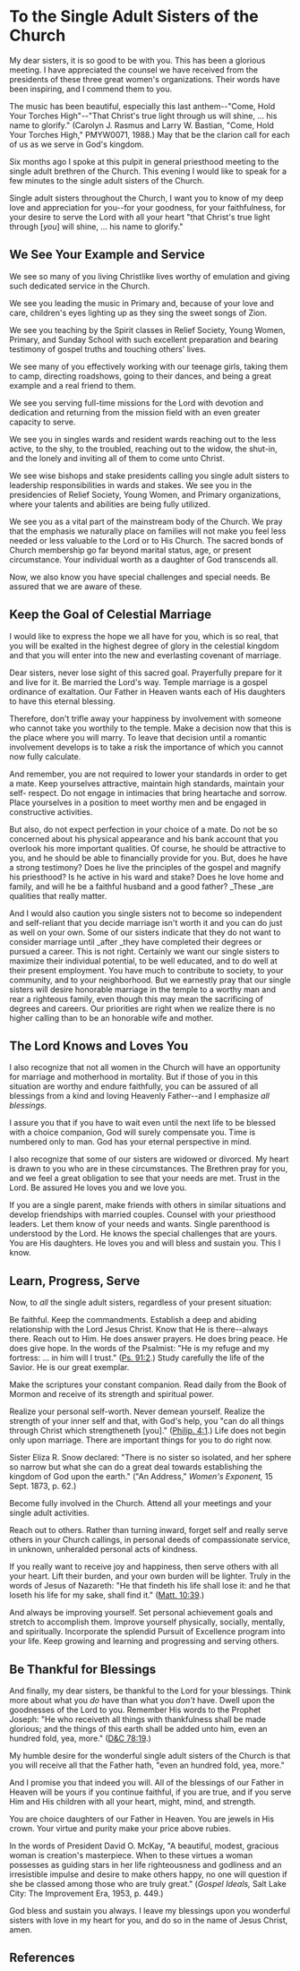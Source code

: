 # To the Single Adult Sisters of the Church

My dear sisters, it is so good to be with you. This has been a glorious
meeting. I have appreciated the counsel we have received from the presidents
of these three great women's organizations. Their words have been inspiring,
and I commend them to you.

The music has been beautiful, especially this last anthem--"Come, Hold Your
Torches High"--"That Christ's true light through us will shine, ... his name to
glorify." (Carolyn J. Rasmus and Larry W. Bastian, "Come, Hold Your Torches
High," PMYW0071, 1988.) May that be the clarion call for each of us as we
serve in God's kingdom.

Six months ago I spoke at this pulpit in general priesthood meeting to the
single adult brethren of the Church. This evening I would like to speak for a
few minutes to the single adult sisters of the Church.

Single adult sisters throughout the Church, I want you to know of my deep love
and appreciation for you--for your goodness, for your faithfulness, for your
desire to serve the Lord with all your heart "that Christ's true light through
[_you_] will shine, ... his name to glorify."

## We See Your Example and Service

We see so many of you living Christlike lives worthy of emulation and giving
such dedicated service in the Church.

We see you leading the music in Primary and, because of your love and care,
children's eyes lighting up as they sing the sweet songs of Zion.

We see you teaching by the Spirit classes in Relief Society, Young Women,
Primary, and Sunday School with such excellent preparation and bearing
testimony of gospel truths and touching others' lives.

We see many of you effectively working with our teenage girls, taking them to
camp, directing roadshows, going to their dances, and being a great example
and a real friend to them.

We see you serving full-time missions for the Lord with devotion and
dedication and returning from the mission field with an even greater capacity
to serve.

We see you in singles wards and resident wards reaching out to the less
active, to the shy, to the troubled, reaching out to the widow, the shut-in,
and the lonely and inviting all of them to come unto Christ.

We see wise bishops and stake presidents calling you single adult sisters to
leadership responsibilities in wards and stakes. We see you in the
presidencies of Relief Society, Young Women, and Primary organizations, where
your talents and abilities are being fully utilized.

We see you as a vital part of the mainstream body of the Church. We pray that
the emphasis we naturally place on families will not make you feel less needed
or less valuable to the Lord or to His Church. The sacred bonds of Church
membership go far beyond marital status, age, or present circumstance. Your
individual worth as a daughter of God transcends all.

Now, we also know you have special challenges and special needs. Be assured
that we are aware of these.

## Keep the Goal of Celestial Marriage

I would like to express the hope we all have for you, which is so real, that
you will be exalted in the highest degree of glory in the celestial kingdom
and that you will enter into the new and everlasting covenant of marriage.

Dear sisters, never lose sight of this sacred goal. Prayerfully prepare for it
and live for it. Be married the Lord's way. Temple marriage is a gospel
ordinance of exaltation. Our Father in Heaven wants each of His daughters to
have this eternal blessing.

Therefore, don't trifle away your happiness by involvement with someone who
cannot take you worthily to the temple. Make a decision now that this is the
place where you will marry. To leave that decision until a romantic
involvement develops is to take a risk the importance of which you cannot now
fully calculate.

And remember, you are not required to lower your standards in order to get a
mate. Keep yourselves attractive, maintain high standards, maintain your self-
respect. Do not engage in intimacies that bring heartache and sorrow. Place
yourselves in a position to meet worthy men and be engaged in constructive
activities.

But also, do not expect perfection in your choice of a mate. Do not be so
concerned about his physical appearance and his bank account that you overlook
his more important qualities. Of course, he should be attractive to you, and
he should be able to financially provide for you. But, does he have a strong
testimony? Does he live the principles of the gospel and magnify his
priesthood? Is he active in his ward and stake? Does he love home and family,
and will he be a faithful husband and a good father? _These _are qualities
that really matter.

And I would also caution you single sisters not to become so independent and
self-reliant that you decide marriage isn't worth it and you can do just as
well on your own. Some of our sisters indicate that they do not want to
consider marriage until _after _they have completed their degrees or pursued a
career. This is not right. Certainly we want our single sisters to maximize
their individual potential, to be well educated, and to do well at their
present employment. You have much to contribute to society, to your community,
and to your neighborhood. But we earnestly pray that our single sisters will
desire honorable marriage in the temple to a worthy man and rear a righteous
family, even though this may mean the sacrificing of degrees and careers. Our
priorities are right when we realize there is no higher calling than to be an
honorable wife and mother.

## The Lord Knows and Loves You

I also recognize that not all women in the Church will have an opportunity for
marriage and motherhood in mortality. But if those of you in this situation
are worthy and endure faithfully, you can be assured of all blessings from a
kind and loving Heavenly Father--and I emphasize _all blessings._

I assure you that if you have to wait even until the next life to be blessed
with a choice companion, God will surely compensate you. Time is numbered only
to man. God has your eternal perspective in mind.

I also recognize that some of our sisters are widowed or divorced. My heart is
drawn to you who are in these circumstances. The Brethren pray for you, and we
feel a great obligation to see that your needs are met. Trust in the Lord. Be
assured He loves you and we love you.

If you are a single parent, make friends with others in similar situations and
develop friendships with married couples. Counsel with your priesthood
leaders. Let them know of your needs and wants. Single parenthood is
understood by the Lord. He knows the special challenges that are yours. You
are His daughters. He loves you and will bless and sustain you. This I know.

## Learn, Progress, Serve

Now, to _all_ the single adult sisters, regardless of your present situation:

Be faithful. Keep the commandments. Establish a deep and abiding relationship
with the Lord Jesus Christ. Know that He is there--always there. Reach out to
Him. He does answer prayers. He does bring peace. He does give hope. In the
words of the Psalmist: "He is my refuge and my fortress: ... in him will I
trust." ([Ps. 91:2](/scriptures/ot/ps/91.2?lang=eng#1).) Study carefully the
life of the Savior. He is our great exemplar.

Make the scriptures your constant companion. Read daily from the Book of
Mormon and receive of its strength and spiritual power.

Realize your personal self-worth. Never demean yourself. Realize the strength
of your inner self and that, with God's help, you "can do all things through
Christ which strengtheneth [you]." ([Philip.
4:1](/scriptures/nt/philip/4.1?lang=eng#0).) Life does not begin only upon
marriage. There are important things for you to do right now.

Sister Eliza R. Snow declared: "There is no sister so isolated, and her sphere
so narrow but what she can do a great deal towards establishing the kingdom of
God upon the earth." ("An Address," _Women's Exponent,_ 15 Sept. 1873, p. 62.)

Become fully involved in the Church. Attend all your meetings and your single
adult activities.

Reach out to others. Rather than turning inward, forget self and really serve
others in your Church callings, in personal deeds of compassionate service, in
unknown, unheralded personal acts of kindness.

If you really want to receive joy and happiness, then serve others with all
your heart. Lift their burden, and your own burden will be lighter. Truly in
the words of Jesus of Nazareth: "He that findeth his life shall lose it: and
he that loseth his life for my sake, shall find it." ([Matt.
10:39](/scriptures/nt/matt/10.39?lang=eng#38).)

And always be improving yourself. Set personal achievement goals and stretch
to accomplish them. Improve yourself physically, socially, mentally, and
spiritually. Incorporate the splendid Pursuit of Excellence program into your
life. Keep growing and learning and progressing and serving others.

## Be Thankful for Blessings

And finally, my dear sisters, be thankful to the Lord for your blessings.
Think more about what you _do_ have than what you _don't_ have. Dwell upon the
goodnesses of the Lord to you. Remember His words to the Prophet Joseph: "He
who receiveth all things with thankfulness shall be made glorious; and the
things of this earth shall be added unto him, even an hundred fold, yea,
more." ([D&amp;C 78:19](/scriptures/dc-testament/dc/78.19?lang=eng#18).)

My humble desire for the wonderful single adult sisters of the Church is that
you will receive all that the Father hath, "even an hundred fold, yea, more."

And I promise you that indeed you will. All of the blessings of our Father in
Heaven will be yours if you continue faithful, if you are true, and if you
serve Him and His children with all your heart, might, mind, and strength.

You are choice daughters of our Father in Heaven. You are jewels in His crown.
Your virtue and purity make your price above rubies.

In the words of President David O. McKay, "A beautiful, modest, gracious woman
is creation's masterpiece. When to these virtues a woman possesses as guiding
stars in her life righteousness and godliness and an irresistible impulse and
desire to make others happy, no one will question if she be classed among
those who are truly great." (_Gospel Ideals,_ Salt Lake City: The Improvement
Era, 1953, p. 449.)

God bless and sustain you always. I leave my blessings upon you wonderful
sisters with love in my heart for you, and do so in the name of Jesus Christ,
amen.

## References

